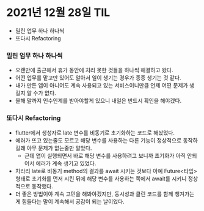 # 2021년 12월 28일 TIL

- 밀린 업무 하나 하나씩
- 또다시 Refactoring

### 밀린 업무 하나 하나씩
- 오랜만에 출근해서 휴가 동안에 처리 못한 것들을 하나씩 해결하고 왔다.
- 어떤 업무를 맡고만 있어도 알아서 일이 생기는 경우가 종종 생기는 것 같다.
- 내가 만든 앱이 아니어도 계속 사용되고 있는 서비스이니만큼 언제 어떤 문제가 생길지 알 수가 없다.
- 올해 말까지 인수인계를 받아야할게 있으니 내일은 반드시 확인을 해야겠다.

### 또다시 Refactoring
- flutter에서 생성자로 late 변수를 비동기로 초기화하는 코드로 해놨었다.
- 에러가 뜨고 있는줄도 모르고 해당 변수를 사용하는 다른 기능이 정상적으로 동작하길래 아무 문제가 없는줄만 알았다.
  - 근데 앱이 실행되면서 바로 해당 변수를 사용하려고 보니까 초기화가 아직 안되어서 에러가 계속 생기고 있었다.
- 차라리 late로 비동기 method의 결과를 await 시키는 것보다 아예 Future<타입> 형태로 초기화를 먼저 시킨 뒤에 해당 변수를 사용하는 쪽에서 await를 시키니 정상적으로 동작했다.
- 더 좋은 방법이야 계속 고민을 해봐야겠지만, 동시성과 클린 코드를 함께 챙겨가는 게 힘들다는 말이 계속해서 공감이 되는 날이었다.